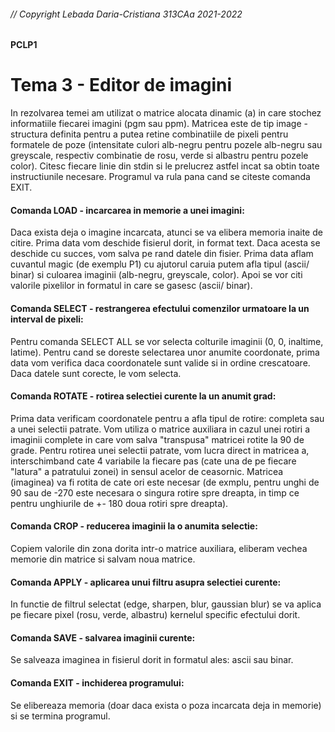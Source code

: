 ###### // Copyright Lebada Daria-Cristiana 313CAa 2021-2022

#### PCLP1

# Tema 3 - Editor de imagini

In rezolvarea temei am utilizat o matrice alocata dinamic (a) in care stochez
informatiile fiecarei imagini (pgm sau ppm). Matricea este de tip image - structura
definita pentru a putea retine combinatiile de pixeli pentru formatele de poze
(intensitate culori alb-negru pentru pozele alb-negru sau greyscale, respectiv
combinatie de rosu, verde si albastru pentru pozele color).
Citesc fiecare linie din stdin si le prelucrez astfel incat sa obtin toate
instructiunile necesare. Programul va rula pana cand se citeste comanda EXIT.

#### Comanda LOAD - incarcarea in memorie a unei imagini:
Daca exista deja o imagine incarcata, atunci se va elibera memoria inaite de citire.
Prima data vom deschide fisierul dorit, in format text. Daca acesta se deschide cu
succes, vom salva pe rand datele din fisier. Prima data aflam cuvantul magic (de
exemplu P1) cu ajutorul caruia putem afla tipul (ascii/ binar) si culoarea imaginii
(alb-negru, greyscale, color). Apoi se vor citi valorile pixelilor in formatul in care
se gasesc (ascii/ binar).

#### Comanda SELECT - restrangerea efectului comenzilor urmatoare la un interval de pixeli:
Pentru comanda SELECT ALL se vor selecta colturile imaginii (0, 0, inaltime, latime).
Pentru cand se doreste selectarea unor anumite coordonate, prima data vom verifica
daca coordonatele sunt valide si in ordine crescatoare. Daca datele sunt corecte, le
vom selecta.

#### Comanda ROTATE - rotirea selectiei curente la un anumit grad:
Prima data verificam coordonatele pentru a afla tipul de rotire: completa sau a unei
selectii patrate. Vom utiliza o matrice auxiliara in cazul unei rotiri a imaginii
complete in care vom salva "transpusa" matricei rotite la 90 de grade. Pentru rotirea
unei selectii patrate, vom lucra direct in matricea a, interschimband cate 4 variabile
la fiecare pas (cate una de pe fiecare "latura" a patratului zonei) in sensul acelor de
ceasornic. 
Matricea (imaginea) va fi rotita de cate ori este necesar (de exmplu, pentru unghi de 90
sau de -270 este necesara o singura rotire spre dreapta, in timp ce pentru unghiurile de
+- 180 doua rotiri spre dreapta).

#### Comanda CROP - reducerea imaginii la o anumita selectie:
Copiem valorile din zona dorita intr-o matrice auxiliara, eliberam vechea memorie din
matrice si salvam noua matrice.

#### Comanda APPLY - aplicarea unui filtru asupra selectiei curente:
In functie de filtrul selectat (edge, sharpen, blur, gaussian blur) se va aplica pe
fiecare pixel (rosu, verde, albastru) kernelul specific efectului dorit.

#### Comanda SAVE - salvarea imaginii curente:
Se salveaza imaginea in fisierul dorit in formatul ales: ascii sau binar.

#### Comanda EXIT - inchiderea programului:
Se elibereaza memoria (doar daca exista o poza incarcata deja in memorie)
si se termina programul.
